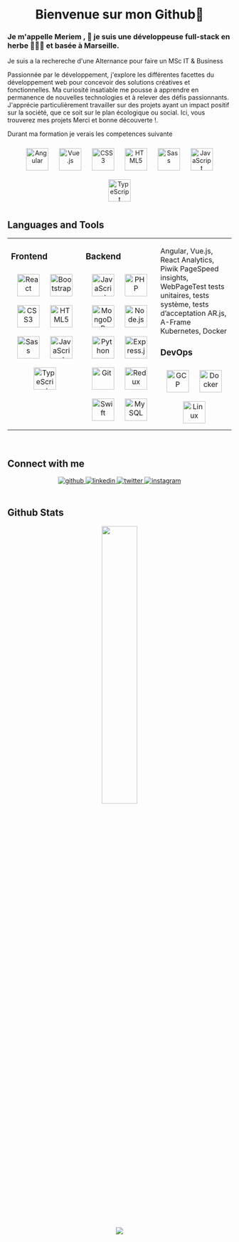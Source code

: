 <h1 align="center">Bienvenue sur mon Github👋</h1>



### <div> Je m'appelle Meriem , 👾 je suis une développeuse full-stack en herbe 👨‍💻🚀 et basée à Marseille. 
Je suis a la rechereche d'une Alternance pour faire un MSc IT & Business </div>  


<div>
 Passionnée par le développement, j'explore les différentes facettes du développement web pour concevoir des solutions créatives et fonctionnelles. 
 Ma curiosité insatiable me pousse à apprendre en permanence de nouvelles technologies et à relever des défis passionnants. 
 J'apprécie particulièrement travailler sur des projets ayant un impact positif sur la société, que ce soit sur le plan écologique ou social.
 Ici, vous trouverez mes projets
 Merci et bonne découverte !.
</div>

Durant ma formation je verais les competences suivante
<div align="center">  
 <img style="margin: 10px" src="https://profilinator.rishav.dev/skills-assets/react-original-Angular.svg" alt="Angular" height="50" />  
 <img style="margin: 10px" src="https://profilinator.rishav.dev/skills-assets/bootstrap-plain.svg" alt="Vue.js" height="50" />  
 <img style="margin: 10px" src="https://profilinator.rishav.dev/skills-assets/css3-original-wordmark.svg" alt="CSS3" height="50" />  
 <img style="margin: 10px" src="https://profilinator.rishav.dev/skills-assets/html5-original-wordmark.svg" alt="HTML5" height="50" />   
 <img style="margin: 10px" src="https://profilinator.rishav.dev/skills-assets/sass-original.svg" alt="Sass" height="50" />  
 <img style="margin: 10px" src="https://profilinator.rishav.dev/skills-assets/javascript-original.svg" alt="JavaScript" height="50" />  
 <img style="margin: 10px" src="https://profilinator.rishav.dev/skills-assets/typescript-original.svg" alt="TypeScript" height="50" />  
</div>

## Languages and Tools 
<table><tr><td valign="top" width="33%">


### Frontend  
<div align="center">  
 <img style="margin: 10px" src="https://profilinator.rishav.dev/skills-assets/react-original-wordmark.svg" alt="React" height="50" />  
 <img style="margin: 10px" src="https://profilinator.rishav.dev/skills-assets/bootstrap-plain.svg" alt="Bootstrap" height="50" />  
 <img style="margin: 10px" src="https://profilinator.rishav.dev/skills-assets/css3-original-wordmark.svg" alt="CSS3" height="50" />  
 <img style="margin: 10px" src="https://profilinator.rishav.dev/skills-assets/html5-original-wordmark.svg" alt="HTML5" height="50" />   
 <img style="margin: 10px" src="https://profilinator.rishav.dev/skills-assets/sass-original.svg" alt="Sass" height="50" />  
 <img style="margin: 10px" src="https://profilinator.rishav.dev/skills-assets/javascript-original.svg" alt="JavaScript" height="50" />  
 <img style="margin: 10px" src="https://profilinator.rishav.dev/skills-assets/typescript-original.svg" alt="TypeScript" height="50" />  
</div>

</td><td valign="top" width="33%">



### Backend  
<div align="center">   
  <img style="margin: 10px" src="https://profilinator.rishav.dev/skills-assets/javascript-original.svg" alt="JavaScript" height="50" />   
  <img style="margin: 10px" src="https://profilinator.rishav.dev/skills-assets/php-original.svg" alt="PHP" height="50" />  
  <img style="margin: 10px" src="https://profilinator.rishav.dev/skills-assets/mongodb-original-wordmark.svg" alt="MongoDB" height="50" />  
  <img style="margin: 10px" src="https://profilinator.rishav.dev/skills-assets/nodejs-original-wordmark.svg" alt="Node.js" height="50" />  
  <img style="margin: 10px" src="https://profilinator.rishav.dev/skills-assets/python-original.svg" alt="Python" height="50" />  
  <img style="margin: 10px" src="https://profilinator.rishav.dev/skills-assets/express-original-wordmark.svg" alt="Express.js" height="50" />  
  <img style="margin: 10px" src="https://profilinator.rishav.dev/skills-assets/git-scm-icon.svg" alt="Git" height="50" />  
  <img style="margin: 10px" src="https://profilinator.rishav.dev/skills-assets/redux-original.svg" alt="Redux" height="50" />  
  <img style="margin: 10px" src="https://profilinator.rishav.dev/skills-assets/swift-original-wordmark.svg" alt="Swift" height="50" />  
  <img style="margin: 10px" src="https://profilinator.rishav.dev/skills-assets/mysql-original-wordmark.svg" alt="MySQL" height="50" />    
</div>

</td><td valign="top" width="33%">

Angular, Vue.js, React
Analytics, Piwik
PageSpeed insights, WebPageTest
tests unitaires, tests système, tests d’acceptation
AR.js, A-Frame
Kubernetes, Docker

### DevOps  
<div align="center">  
 <img style="margin: 10px" src="https://profilinator.rishav.dev/skills-assets/google_cloud-icon.svg" alt="GCP" height="50" />  
 <img style="margin: 10px" src="https://profilinator.rishav.dev/skills-assets/docker-original-wordmark.svg" alt="Docker" height="50" />  
 <img style="margin: 10px" src="https://profilinator.rishav.dev/skills-assets/linux-original.svg" alt="Linux" height="50" />   
</div>

</td></tr></table>  

<br/>  


## Connect with me  
<div align="center">
<a href="https://github.com/S-mkds" target="_blank">
<img src=https://img.shields.io/badge/github-%2324292e.svg?&style=for-the-badge&logo=github&logoColor=white alt=github style="margin-bottom: 5px;" />
</a>
<a href="https://www.linkedin.com/in/samir-mokaddem/" target="_blank">
<img src=https://img.shields.io/badge/linkedin-%231E77B5.svg?&style=for-the-badge&logo=linkedin&logoColor=white alt=linkedin style="margin-bottom: 5px;" />
</a>
<a href="https://twitter.com/s_mkds" target="_blank">
<img src=https://img.shields.io/badge/twitter-%2300acee.svg?&style=for-the-badge&logo=twitter&logoColor=white alt=twitter style="margin-bottom: 5px;" />
</a>
<a href="https://www.instagram.com/s.mkds/" target="_blank">
<img src=https://img.shields.io/badge/instagram-%23000000.svg?&style=for-the-badge&logo=instagram&logoColor=white alt=instagram style="margin-bottom: 5px;" />
</a>  
</div>  
  

<br/>  


  

## Github Stats  
<div align="center"><img src="https://github-readme-stats.vercel.app/api/top-langs/?username=S-mkds&hide_border=true&layout=compact" align="center" style="width: 40%" /></div>  

<br/>  

<div align="center">
<img src="https://komarev.com/ghpvc/?username=meriem-barka&&style=flat-square" align="center" />
</div>  
